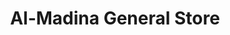 ---
title: "Al-Madina General Store"
url: /vancouver/al-madina-general-store/
shop: Lebensmittel
---